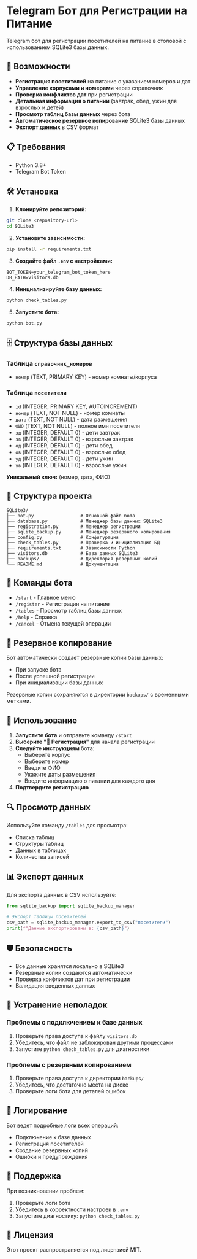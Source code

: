 # Telegram Бот для Регистрации на Питание

Telegram бот для регистрации посетителей на питание в столовой с использованием SQLite3 базы данных.

## 🚀 Возможности

- **Регистрация посетителей** на питание с указанием номеров и дат
- **Управление корпусами и номерами** через справочник
- **Проверка конфликтов дат** при регистрации
- **Детальная информация о питании** (завтрак, обед, ужин для взрослых и детей)
- **Просмотр таблиц базы данных** через бота
- **Автоматическое резервное копирование** SQLite3 базы данных
- **Экспорт данных** в CSV формат

## 📋 Требования

- Python 3.8+
- Telegram Bot Token

## 🛠️ Установка

1. **Клонируйте репозиторий:**
```bash
git clone <repository-url>
cd SQLite3
```

2. **Установите зависимости:**
```bash
pip install -r requirements.txt
```

3. **Создайте файл `.env` с настройками:**
```env
BOT_TOKEN=your_telegram_bot_token_here
DB_PATH=visitors.db
```

4. **Инициализируйте базу данных:**
```bash
python check_tables.py
```

5. **Запустите бота:**
```bash
python bot.py
```

## 🗄️ Структура базы данных

### Таблица `справочник_номеров`
- `номер` (TEXT, PRIMARY KEY) - номер комнаты/корпуса

### Таблица `посетители`
- `id` (INTEGER, PRIMARY KEY, AUTOINCREMENT)
- `номер` (TEXT, NOT NULL) - номер комнаты
- `дата` (TEXT, NOT NULL) - дата размещения
- `ФИО` (TEXT, NOT NULL) - полное имя посетителя
- `зд` (INTEGER, DEFAULT 0) - дети завтрак
- `зв` (INTEGER, DEFAULT 0) - взрослые завтрак
- `од` (INTEGER, DEFAULT 0) - дети обед
- `ов` (INTEGER, DEFAULT 0) - взрослые обед
- `уд` (INTEGER, DEFAULT 0) - дети ужин
- `ув` (INTEGER, DEFAULT 0) - взрослые ужин

**Уникальный ключ:** (номер, дата, ФИО)

## 📁 Структура проекта

```
SQLite3/
├── bot.py                 # Основной файл бота
├── database.py            # Менеджер базы данных SQLite3
├── registration.py        # Менеджер регистрации
├── sqlite_backup.py       # Менеджер резервного копирования
├── config.py              # Конфигурация
├── check_tables.py        # Проверка и инициализация БД
├── requirements.txt       # Зависимости Python
├── visitors.db            # База данных SQLite3
├── backups/               # Директория резервных копий
└── README.md              # Документация
```

## 🔧 Команды бота

- `/start` - Главное меню
- `/register` - Регистрация на питание
- `/tables` - Просмотр таблиц базы данных
- `/help` - Справка
- `/cancel` - Отмена текущей операции

## 💾 Резервное копирование

Бот автоматически создает резервные копии базы данных:
- При запуске бота
- После успешной регистрации
- При инициализации базы данных

Резервные копии сохраняются в директории `backups/` с временными метками.

## 🚀 Использование

1. **Запустите бота** и отправьте команду `/start`
2. **Выберите "📝 Регистрация"** для начала регистрации
3. **Следуйте инструкциям** бота:
   - Выберите корпус
   - Выберите номер
   - Введите ФИО
   - Укажите даты размещения
   - Введите информацию о питании для каждого дня
4. **Подтвердите регистрацию**

## 🔍 Просмотр данных

Используйте команду `/tables` для просмотра:
- Списка таблиц
- Структуры таблиц
- Данных в таблицах
- Количества записей

## 📊 Экспорт данных

Для экспорта данных в CSV используйте:
```python
from sqlite_backup import sqlite_backup_manager

# Экспорт таблицы посетителей
csv_path = sqlite_backup_manager.export_to_csv("посетители")
print(f"Данные экспортированы в: {csv_path}")
```

## 🛡️ Безопасность

- Все данные хранятся локально в SQLite3
- Резервные копии создаются автоматически
- Проверка конфликтов дат при регистрации
- Валидация введенных данных

## 🔧 Устранение неполадок

### Проблемы с подключением к базе данных
1. Проверьте права доступа к файлу `visitors.db`
2. Убедитесь, что файл не заблокирован другими процессами
3. Запустите `python check_tables.py` для диагностики

### Проблемы с резервным копированием
1. Проверьте права доступа к директории `backups/`
2. Убедитесь, что достаточно места на диске
3. Проверьте логи бота для деталей ошибок

## 📝 Логирование

Бот ведет подробные логи всех операций:
- Подключение к базе данных
- Регистрация посетителей
- Создание резервных копий
- Ошибки и предупреждения

## 🤝 Поддержка

При возникновении проблем:
1. Проверьте логи бота
2. Убедитесь в корректности настроек в `.env`
3. Запустите диагностику: `python check_tables.py`

## 📄 Лицензия

Этот проект распространяется под лицензией MIT.

